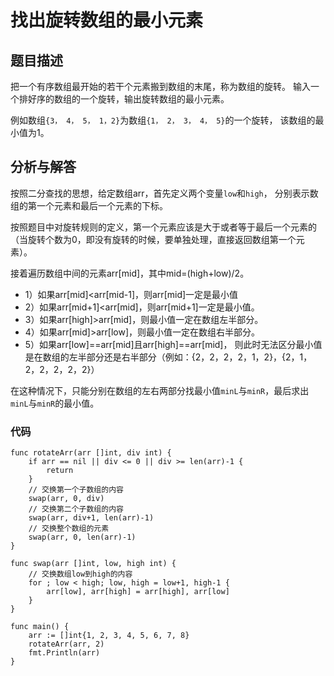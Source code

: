 # 找出旋转数组的最小元素
## 题目描述
把一个有序数组最开始的若干个元素搬到数组的末尾，称为数组的旋转。
输入一个排好序的数组的一个旋转，输出旋转数组的最小元素。

例如数组``{3， 4， 5， 1，2}``为数组``{1， 2， 3， 4， 5}``的一个旋转，
该数组的最小值为1。

## 分析与解答

按照二分查找的思想，给定数组arr，首先定义两个变量``low``和``high``，
分别表示数组的第一个元素和最后一个元素的下标。

按照题目中对旋转规则的定义，第一个元素应该是大于或者等于最后一个元素的
（当旋转个数为0，即没有旋转的时候，要单独处理，直接返回数组第一个元素）。

接着遍历数组中间的元素arr[mid]，其中mid=(high+low)/2。
* 1）如果arr[mid]<arr[mid-1]，则arr[mid]一定是最小值
* 2）如果arr[mid+1]<arr[mid]，则arr[mid+1]一定是最小值。
* 3）如果arr[high]>arr[mid]，则最小值一定在数组左半部分。
* 4）如果arr[mid]>arr[low]，则最小值一定在数组右半部分。
* 5）如果arr[low]==arr[mid]且arr[high]==arr[mid]，
则此时无法区分最小值是在数组的左半部分还是右半部分（例如：{2，2，2，2，1，2}，{2，1，2，2，2，2，2}）

在这种情况下，只能分别在数组的左右两部分找最小值``minL``与``minR``，最后求出``minL``与``minR``的最小值。
### 代码
```golang
func rotateArr(arr []int, div int) {
	if arr == nil || div <= 0 || div >= len(arr)-1 {
		return
	}
	// 交换第一个子数组的内容
	swap(arr, 0, div)
	// 交换第二个子数组的内容
	swap(arr, div+1, len(arr)-1)
	// 交换整个数组的元素
	swap(arr, 0, len(arr)-1)
}

func swap(arr []int, low, high int) {
	// 交换数组low到high的内容
	for ; low < high; low, high = low+1, high-1 {
		arr[low], arr[high] = arr[high], arr[low]
	}
}

func main() {
	arr := []int{1, 2, 3, 4, 5, 6, 7, 8}
	rotateArr(arr, 2)
	fmt.Println(arr)
}
```